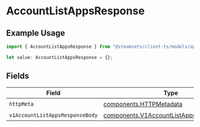 # AccountListAppsResponse

## Example Usage

```typescript
import { AccountListAppsResponse } from "@steamsets/client-ts/models/operations";

let value: AccountListAppsResponse = {};
```

## Fields

| Field                                                                                                | Type                                                                                                 | Required                                                                                             | Description                                                                                          |
| ---------------------------------------------------------------------------------------------------- | ---------------------------------------------------------------------------------------------------- | ---------------------------------------------------------------------------------------------------- | ---------------------------------------------------------------------------------------------------- |
| `httpMeta`                                                                                           | [components.HTTPMetadata](../../models/components/httpmetadata.md)                                   | :heavy_check_mark:                                                                                   | N/A                                                                                                  |
| `v1AccountListAppsResponseBody`                                                                      | [components.V1AccountListAppsResponseBody](../../models/components/v1accountlistappsresponsebody.md) | :heavy_minus_sign:                                                                                   | OK                                                                                                   |
